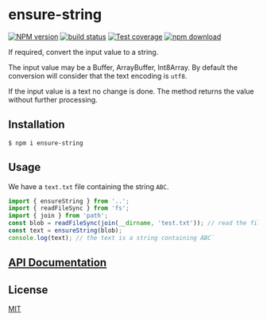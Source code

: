 # ensure-string

[![NPM version][npm-image]][npm-url]
[![build status][ci-image]][ci-url]
[![Test coverage][codecov-image]][codecov-url]
[![npm download][download-image]][download-url]

If required, convert the input value to a string.

The input value may be a Buffer, ArrayBuffer, Int8Array. By default the conversion will consider that the text encoding is `utf8`.

If the input value is a text no change is done. The method returns the value without further processing.

## Installation

`$ npm i ensure-string`

## Usage

We have a `text.txt` file containing the string `ABC`.

```js
import { ensureString } from '..';
import { readFileSync } from 'fs';
import { join } from 'path';
const blob = readFileSync(join(__dirname, 'test.txt')); // read the file as an ArrayBuffer
const text = ensureString(blob);
console.log(text); // the text is a string containing ÀBC`
```

## [API Documentation](https://cheminfo.github.io/ensure-string/)

## License

[MIT](./LICENSE)

[npm-image]: https://img.shields.io/npm/v/ensure-string.svg
[npm-url]: https://www.npmjs.com/package/ensure-string
[ci-image]: https://github.com/cheminfo/ensure-string/workflows/Node.js%20CI/badge.svg?branch=master
[ci-url]: https://github.com/cheminfo/ensure-string/actions?query=workflow%3A%22Node.js+CI%22
[codecov-image]: https://img.shields.io/codecov/c/github/cheminfo/ensure-string.svg
[codecov-url]: https://codecov.io/gh/cheminfo/ensure-string
[download-image]: https://img.shields.io/npm/dm/ensure-string.svg
[download-url]: https://www.npmjs.com/package/ensure-string

